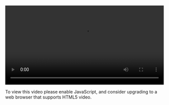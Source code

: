 <video controls="" style="width: 100%; display: block;"><source src="http://o86bpj665.bkt.clouddn.com/atom-love-js/8-default.mp4" type="video/mp4"><p>To view this video please enable JavaScript, and consider upgrading to a web browser that supports HTML5 video.</p></video>
